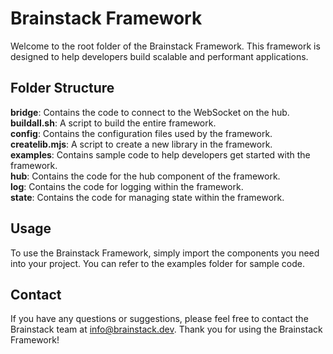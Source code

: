 # Brainstack Framework
Welcome to the root folder of the Brainstack Framework. This framework is designed to help developers build scalable and performant applications.

## Folder Structure  
**bridge**: Contains the code to connect to the WebSocket on the hub.  
**buildall.sh**: A script to build the entire framework.  
**config**: Contains the configuration files used by the framework.  
**createlib.mjs**: A script to create a new library in the framework.  
**examples**: Contains sample code to help developers get started with the framework.  
**hub**: Contains the code for the hub component of the framework.  
**log**: Contains the code for logging within the framework.  
**state**: Contains the code for managing state within the framework.  

## Usage
To use the Brainstack Framework, simply import the components you need into your project. You can refer to the examples folder for sample code.

## Contact
If you have any questions or suggestions, please feel free to contact the Brainstack team at info@brainstack.dev. Thank you for using the Brainstack Framework!